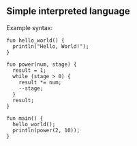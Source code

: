 ## Simple interpreted language

Example syntax:
```
fun hello_world() {
  println("Hello, World!");
}

fun power(num, stage) {
  result = 1;
  while (stage > 0) {
    result *= num;
    --stage;
  }
  result;
}

fun main() {
  hello_world();
  println(power(2, 10));
}
```
